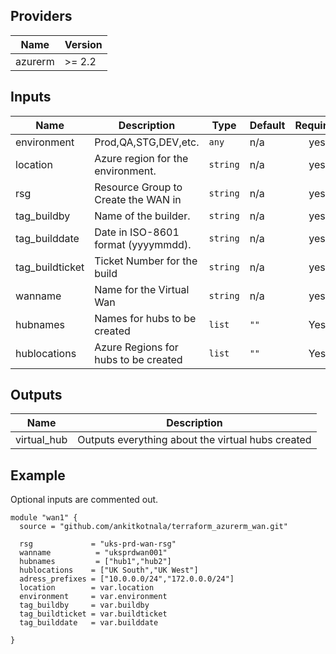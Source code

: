 ## Providers

| Name | Version |
|------|---------|
| azurerm | >= 2.2 |

## Inputs

| Name | Description | Type | Default | Required |
|------|-------------|------|---------|:--------:|
| environment | Prod,QA,STG,DEV,etc. | `any` | n/a | yes |
| location | Azure region for the environment. | `string` | n/a | yes |
| rsg | Resource Group to Create the WAN in | `string` | n/a | yes |
| tag\_buildby | Name of the builder. | `string` | n/a | yes |
| tag\_builddate | Date in ISO-8601 format (yyyymmdd). | `string` | n/a | yes |
| tag\_buildticket | Ticket Number for the build | `string` | n/a | yes |
| wanname | Name for the Virtual Wan | `string` | n/a | yes |
| hubnames | Names for hubs to be created | `list` | `""` | Yes |
| hublocations | Azure Regions for hubs to be created | `list` | `""` | Yes |

## Outputs

| Name | Description |
|------|-------------|
| virtual\_hub | Outputs everything about the virtual hubs created |


## Example

Optional inputs are commented out.

```hcl
module "wan1" {
  source = "github.com/ankitkotnala/terraform_azurerm_wan.git"

  rsg             = "uks-prd-wan-rsg"
  wanname          = "uksprdwan001"
  hubnames         = ["hub1","hub2"]
  hublocations    = ["UK South","UK West"]
  adress_prefixes = ["10.0.0.0/24","172.0.0.0/24"]
  location        = var.location
  environment     = var.environment
  tag_buildby     = var.buildby
  tag_buildticket = var.buildticket
  tag_builddate   = var.builddate
  
}
```
